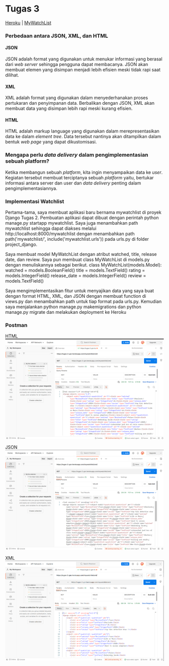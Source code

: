 # Tugas 3

[Heroku](https://tugas-2-ypn.herokuapp.com/) |
[MyWatchList](https://tugas-2-ypn.herokuapp.com/mywatchlist)

### Perbedaan antara JSON, XML, dan HTML
#### JSON
JSON adalah format yang digunakan untuk menukar informasi yang berasal dari _web server_ sehingga pengguna dapat membacanya. JSON akan membuat elemen yang disimpan menjadi lebih efisien meski tidak rapi saat dilihat.

#### XML
XML adalah format yang digunakan dalam menyederhanakan proses pertukaran dan penyimpanan data. Berbalikan dengan JSON, XML akan membuat data yang disimpan lebih rapi meski kurang efisien.

#### HTML
HTML adalah markup language yang digunakan dalam merepresentasikan data ke dalam _element tree_. Data tersebut nantinya akan ditampilkan dalam bentuk _web page_ yang dapat dikustomisasi.


### Mengapa perlu _data delivery_ dalam pengimplementasian sebuah platform?
Ketika membangun sebuah _platform_, kita ingin menyampaikan data ke _user_. Kegiatan tersebut membuat terciptanya sebuah _platform_ yaitu, bertukar informasi antara server dan user dan _data delivery_ penting dalam pengimplementasiannya.


### Implementasi Watchlist
Pertama-tama, saya membuat aplikasi baru bernama mywatchlist di proyek Django Tugas 2. Pembuatan aplikasi dapat dibuat dengan perintah python manage.py startapp mywatchlist. Saya juga menambahkan path mywatchlist sehingga dapat diakses melalui http://localhost:8000/mywatchlist dengan menambahkan path path('mywatchlist/', include('mywatchlist.urls')) pada urls.py di folder project_django.

Saya membuat model MyWatchList dengan atribut watched, title, release date, dan review. Saya pun membuat class MyWatchList di models.py dengan menuliskannya sebagai berikut.
class MyWatchList(models.Model):
    watched = models.BooleanField()
    title = models.TextField()
    rating = models.IntegerField()
    release_date = models.IntegerField()
    review = models.TextField()

Saya mengimplementasikan fitur untuk menyajikan data yang saya buat dengan format HTML, XML, dan JSON dengan membuat function di views.py dan menambahkan path untuk tiap format pada urls.py. Kemudian saya menjalankan python manage.py makemigrations dan python manage.py migrate dan melakukan deployment ke Heroku


### Postman
HTML
![HTML](https://github.com/yeiraputri/tugas-2/blob/main/mywatchlist/Postman/Screenshot%202022-09-22%20104037.png)

JSON
![JSON](https://github.com/yeiraputri/tugas-2/blob/main/mywatchlist/Postman/Screenshot%202022-09-22%20104250.png)

XML
![XML](https://github.com/yeiraputri/tugas-2/blob/main/mywatchlist/Postman/Screenshot%202022-09-22%20104057.png)



